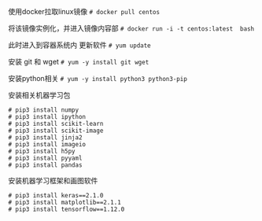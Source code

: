 使用docker拉取linux镜像
```# docker pull centos```

将该镜像实例化，并进入镜像内容部
```# docker run -i -t centos:latest  bash```

此时进入到容器系统内
更新软件
```# yum update```

安装 git 和 wget
```# yum -y install git wget```

安装python相关
```# yum -y install python3 python3-pip```

安装相关机器学习包
```
# pip3 install numpy
# pip3 install ipython
# pip3 install scikit-learn
# pip3 install scikit-image
# pip3 install jinja2
# pip3 install imageio
# pip3 install h5py
# pip3 install pyyaml
# pip3 install pandas
```
安装机器学习框架和画图软件
```
# pip3 install keras==2.1.0
# pip3 install matplotlib==2.1.1
# pip3 install tensorflow==1.12.0
```




